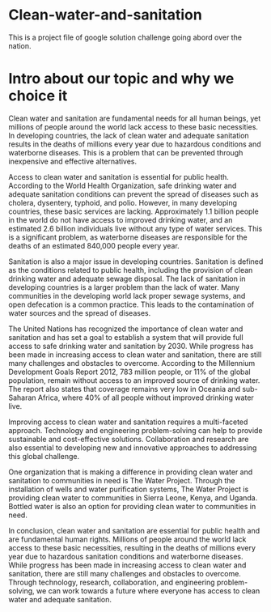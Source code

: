 # Clean-water-and-sanitation
This is a project file of google solution challenge going abord over the nation.

# Intro about our topic and why we choice it
Clean water and sanitation are fundamental needs for all human beings, yet millions of people around the world lack access to these basic necessities. In developing countries, the lack of clean water and adequate sanitation results in the deaths of millions every year due to hazardous conditions and waterborne diseases. This is a problem that can be prevented through inexpensive and effective alternatives.

Access to clean water and sanitation is essential for public health. According to the World Health Organization, safe drinking water and adequate sanitation conditions can prevent the spread of diseases such as cholera, dysentery, typhoid, and polio. However, in many developing countries, these basic services are lacking. Approximately 1.1 billion people in the world do not have access to improved drinking water, and an estimated 2.6 billion individuals live without any type of water services. This is a significant problem, as waterborne diseases are responsible for the deaths of an estimated 840,000 people every year.

Sanitation is also a major issue in developing countries. Sanitation is defined as the conditions related to public health, including the provision of clean drinking water and adequate sewage disposal. The lack of sanitation in developing countries is a larger problem than the lack of water. Many communities in the developing world lack proper sewage systems, and open defecation is a common practice. This leads to the contamination of water sources and the spread of diseases.

The United Nations has recognized the importance of clean water and sanitation and has set a goal to establish a system that will provide full access to safe drinking water and sanitation by 2030. While progress has been made in increasing access to clean water and sanitation, there are still many challenges and obstacles to overcome. According to the Millennium Development Goals Report 2012, 783 million people, or 11% of the global population, remain without access to an improved source of drinking water. The report also states that coverage remains very low in Oceania and sub-Saharan Africa, where 40% of all people without improved drinking water live.

Improving access to clean water and sanitation requires a multi-faceted approach. Technology and engineering problem-solving can help to provide sustainable and cost-effective solutions. Collaboration and research are also essential to developing new and innovative approaches to addressing this global challenge.

One organization that is making a difference in providing clean water and sanitation to communities in need is The Water Project. Through the installation of wells and water purification systems, The Water Project is providing clean water to communities in Sierra Leone, Kenya, and Uganda. Bottled water is also an option for providing clean water to communities in need.

In conclusion, clean water and sanitation are essential for public health and are fundamental human rights. Millions of people around the world lack access to these basic necessities, resulting in the deaths of millions every year due to hazardous sanitation conditions and waterborne diseases. While progress has been made in increasing access to clean water and sanitation, there are still many challenges and obstacles to overcome. Through technology, research, collaboration, and engineering problem-solving, we can work towards a future where everyone has access to clean water and adequate sanitation.
